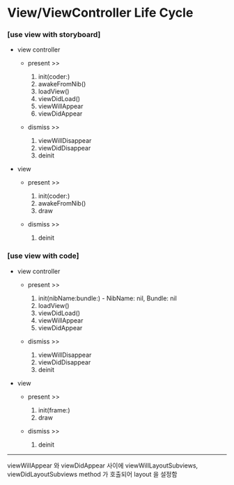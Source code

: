 View/ViewController Life Cycle
==============================

### [use view with storyboard]

- view controller
    - present >>
        1. init(coder:)
        2. awakeFromNib()
        3. loadView()
        4. viewDidLoad()
        5. viewWillAppear
        6. viewDidAppear

    - dismiss >>
        1. viewWillDisappear
        2. viewDidDisappear
        3. deinit

- view
    - present >>
        1. init(coder:)
        2. awakeFromNib()
        3. draw

    - dismiss >>
        1. deinit



### [use view with code]

- view controller
    - present >>
        1. init(nibName:bundle:) - NibName: nil, Bundle: nil
        2. loadView()
        3. viewDidLoad()
        4. viewWillAppear
        5. viewDidAppear

    - dismiss >>
        1. viewWillDisappear
        2. viewDidDisappear
        3. deinit

- view
    - present >>
        1. init(frame:)
        2. draw

    - dismiss >>
        1. deinit



* * *
viewWillAppear 와 viewDidAppear 사이에 viewWillLayoutSubviews, viewDidLayoutSubviews method 가 호출되어 layout 을 설정함




